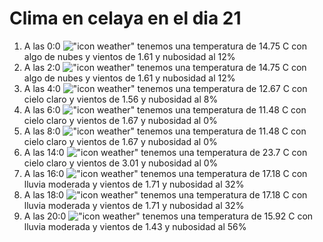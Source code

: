 # Clima en celaya en el dia 21

1. A las 0:0 !["icon weather"](http://openweathermap.org/img/w/02n.png) tenemos una temperatura de 14.75 C con algo de nubes y  vientos de 1.61 y nubosidad al 12%
1. A las 2:0 !["icon weather"](http://openweathermap.org/img/w/02n.png) tenemos una temperatura de 14.75 C con algo de nubes y  vientos de 1.61 y nubosidad al 12%
1. A las 4:0 !["icon weather"](http://openweathermap.org/img/w/02n.png) tenemos una temperatura de 12.67 C con cielo claro y  vientos de 1.56 y nubosidad al 8%
1. A las 6:0 !["icon weather"](http://openweathermap.org/img/w/01n.png) tenemos una temperatura de 11.48 C con cielo claro y  vientos de 1.67 y nubosidad al 0%
1. A las 8:0 !["icon weather"](http://openweathermap.org/img/w/01d.png) tenemos una temperatura de 11.48 C con cielo claro y  vientos de 1.67 y nubosidad al 0%
1. A las 14:0 !["icon weather"](http://openweathermap.org/img/w/01d.png) tenemos una temperatura de 23.7 C con cielo claro y  vientos de 3.01 y nubosidad al 0%
1. A las 16:0 !["icon weather"](http://openweathermap.org/img/w/10d.png) tenemos una temperatura de 17.18 C con lluvia moderada y  vientos de 1.71 y nubosidad al 32%
1. A las 18:0 !["icon weather"](http://openweathermap.org/img/w/10d.png) tenemos una temperatura de 17.18 C con lluvia moderada y  vientos de 1.71 y nubosidad al 32%
1. A las 20:0 !["icon weather"](http://openweathermap.org/img/w/10n.png) tenemos una temperatura de 15.92 C con lluvia moderada y  vientos de 1.43 y nubosidad al 56%
